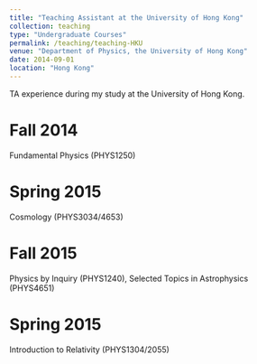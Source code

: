 ```yaml
---
title: "Teaching Assistant at the University of Hong Kong"
collection: teaching
type: "Undergraduate Courses"
permalink: /teaching/teaching-HKU
venue: "Department of Physics, the University of Hong Kong"
date: 2014-09-01
location: "Hong Kong"
---
```


TA experience during my study at the University of Hong Kong.

Fall 2014
======
Fundamental Physics (PHYS1250)

Spring 2015
======
Cosmology (PHYS3034/4653)

Fall 2015
======
Physics by Inquiry (PHYS1240), Selected Topics in Astrophysics (PHYS4651)

Spring 2015
======
Introduction to Relativity (PHYS1304/2055)
